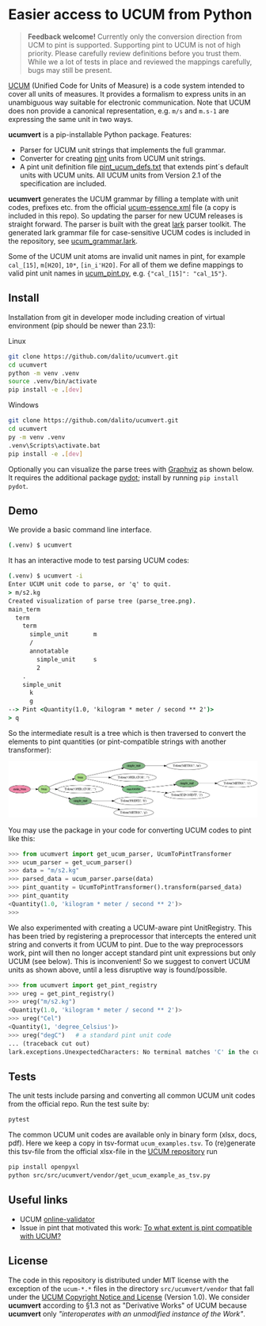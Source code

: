 # Easier access to UCUM from Python

> **Feedback welcome!**
> Currently only the conversion direction from UCM to pint is supported. Supporting pint to UCUM is not of high priority.
> Please carefully review definitions before you trust them.
> While we a lot of tests in place and reviewed the mappings carefully, bugs may still be present.

[UCUM](https://ucum.org/) (Unified Code for Units of Measure) is a code system intended to cover all units of measures.
It provides a formalism to express units in an unambiguous way suitable for electronic communication.
Note that UCUM does non provide a canonical representation, e.g. `m/s` and `m.s-1` are expressing the same unit in two ways.

**ucumvert** is a pip-installable Python package. Features:

- Parser for UCUM unit strings that implements the full grammar.
- Converter for creating [pint](https://pypi.org/project/pint/) units from UCUM unit strings.
- A pint unit definition file [pint_ucum_defs.txt](https://github.com/dalito/ucumvert/blob/main/src/ucumvert/pint_ucum_defs.txt) that extends pint´s default units with UCUM units. All UCUM units from Version 2.1 of the specification are included.

**ucumvert** generates the UCUM grammar by filling a template with unit codes, prefixes etc. from the official [ucum-essence.xml](https://github.com/ucum-org/ucum/blob/main/ucum-essence.xml) file (a copy is included in this repo).
So updating the parser for new UCUM releases is straight forward.
The parser is built with the great [lark](https://pypi.org/project/lark/) parser toolkit.
The generated lark grammar file for case-sensitive UCUM codes is included in the repository, see [ucum_grammar.lark](https://github.com/dalito/ucumvert/blob/main/src/ucumvert/ucum_grammar.lark).

Some of the UCUM unit atoms are invalid unit names in pint, for example `cal_[15]`, `m[H2O]`, `10*`, `[in_i'H2O]`.
For all of them we define mappings to valid pint unit names in [ucum_pint.py](https://github.com/dalito/ucumvert/blob/main/src/ucumvert/ucum_pint.py), e.g. `{"cal_[15]": "cal_15"}`.

## Install

Installation from git in developer mode including creation of virtual environment (pip should be newer than 23.1):

Linux

```bash
git clone https://github.com/dalito/ucumvert.git
cd ucumvert
python -m venv .venv
source .venv/bin/activate
pip install -e .[dev]
```

Windows

```bash
git clone https://github.com/dalito/ucumvert.git
cd ucumvert
py -m venv .venv
.venv\Scripts\activate.bat
pip install -e .[dev]
```

Optionally you can visualize the parse trees with [Graphviz](https://www.graphviz.org/) as shown below. It requires the additional package [pydot](https://pypi.org/project/pydot/); install by running `pip install pydot`.

## Demo

We provide a basic command line interface.

```cmd
(.venv) $ ucumvert
```

It has an interactive mode to test parsing UCUM codes:

```cmd
(.venv) $ ucumvert -i
Enter UCUM unit code to parse, or 'q' to quit.
> m/s2.kg
Created visualization of parse tree (parse_tree.png).
main_term
  term
    term
      simple_unit       m
      /
      annotatable
        simple_unit     s
        2
    .
    simple_unit
      k
      g
--> Pint <Quantity(1.0, 'kilogram * meter / second ** 2')>
> q
```

So the intermediate result is a tree which is then traversed to convert the elements to pint quantities (or pint-compatible strings with another transformer):

![parse tree](parse_tree.png)

You may use the package in your code for converting UCUM codes to pint like this:

```python
>>> from ucumvert import get_ucum_parser, UcumToPintTransformer
>>> ucum_parser = get_ucum_parser()
>>> data = "m/s2.kg"
>>> parsed_data = ucum_parser.parse(data)
>>> pint_quantity = UcumToPintTransformer().transform(parsed_data)
>>> pint_quantity
<Quantity(1.0, 'kilogram * meter / second ** 2')>
>>>
```

We also experimented with creating a UCUM-aware pint UnitRegistry.
This has been tried by registering a preprocessor that intercepts the entered unit string and converts it from UCUM to pint.
Due to the way preprocessors work, pint will then no longer accept standard pint unit expressions but only UCUM (see below).
This is inconvenient! So we suggest to convert UCUM units as shown above, until a less disruptive way is found/possible.

```python
>>> from ucumvert import get_pint_registry
>>> ureg = get_pint_registry()
>>> ureg("m/s2.kg")
<Quantity(1.0, 'kilogram * meter / second ** 2')>
>>> ureg("Cel")
<Quantity(1, 'degree_Celsius')>
>>> ureg("degC")   # a standard pint unit code
... (traceback cut out)
lark.exceptions.UnexpectedCharacters: No terminal matches 'C' in the current parser context
```

## Tests

The unit tests include parsing and converting all common UCUM unit codes from the official repo. Run the test suite by:

```bash
pytest
```

The common UCUM unit codes are available only in binary form (xlsx, docs, pdf).
Here we keep a copy in tsv-format `ucum_examples.tsv`.
To (re)generate this tsv-file from the official xlsx-file in the [UCUM repository](https://github.com/ucum-org/ucum/tree/main/common-units) run

```bash
pip install openpyxl
python src/src/ucumvert/vendor/get_ucum_example_as_tsv.py
```

## Useful links

- UCUM [online-validator](https://ucum.nlm.nih.gov/ucum-lhc/demo.html)
- Issue in pint that motivated this work: [To what extent is pint compatible with UCUM?](https://github.com/hgrecco/pint/issues/1769)

## License

The code in this repository is distributed under MIT license with the exception of the `ucum-*.*` files in the directory `src/ucumvert/vendor`
that fall under the [UCUM Copyright Notice and License](https://github.com/ucum-org/ucum/blob/main/LICENSE.md) (Version 1.0).
We consider **ucumvert** according to §1.3 not as "Derivative Works" of UCUM because **ucumvert** only *"interoperates with an unmodified instance of the Work"*.
